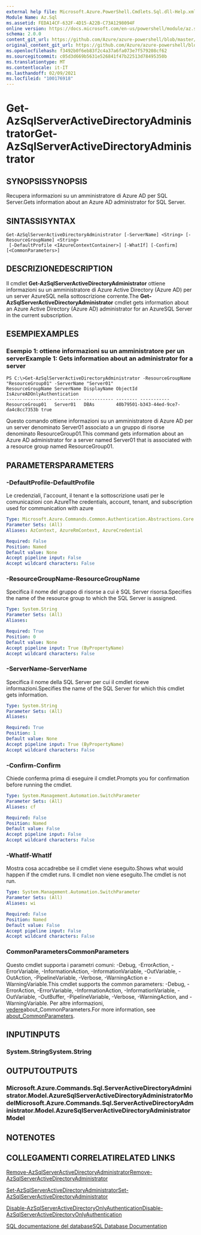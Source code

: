 ```yaml
---
external help file: Microsoft.Azure.PowerShell.Cmdlets.Sql.dll-Help.xml
Module Name: Az.Sql
ms.assetid: FEDA14CF-632F-4D15-A22B-C73A1298094F
online version: https://docs.microsoft.com/en-us/powershell/module/az.sql/get-azsqlserveractivedirectoryadministrator
schema: 2.0.0
content_git_url: https://github.com/Azure/azure-powershell/blob/master/src/Sql/Sql/help/Get-AzSqlServerActiveDirectoryAdministrator.md
original_content_git_url: https://github.com/Azure/azure-powershell/blob/master/src/Sql/Sql/help/Get-AzSqlServerActiveDirectoryAdministrator.md
ms.openlocfilehash: f3492b0f6eb83f2c4a37a6fa073e7f579208cf62
ms.sourcegitcommit: c05d3d669b5631e526841f47b22513d78495350b
ms.translationtype: MT
ms.contentlocale: it-IT
ms.lasthandoff: 02/09/2021
ms.locfileid: "100176918"
---
```

# <span data-ttu-id="98927-101">Get-AzSqlServerActiveDirectoryAdministrator</span><span class="sxs-lookup"><span data-stu-id="98927-101">Get-AzSqlServerActiveDirectoryAdministrator</span></span>

## <span data-ttu-id="98927-102">SYNOPSIS</span><span class="sxs-lookup"><span data-stu-id="98927-102">SYNOPSIS</span></span>
<span data-ttu-id="98927-103">Recupera informazioni su un amministratore di Azure AD per SQL Server.</span><span class="sxs-lookup"><span data-stu-id="98927-103">Gets information about an Azure AD administrator for SQL Server.</span></span>

## <span data-ttu-id="98927-104">SINTASSI</span><span class="sxs-lookup"><span data-stu-id="98927-104">SYNTAX</span></span>

```
Get-AzSqlServerActiveDirectoryAdministrator [-ServerName] <String> [-ResourceGroupName] <String>
 [-DefaultProfile <IAzureContextContainer>] [-WhatIf] [-Confirm] [<CommonParameters>]
```

## <span data-ttu-id="98927-105">DESCRIZIONE</span><span class="sxs-lookup"><span data-stu-id="98927-105">DESCRIPTION</span></span>
<span data-ttu-id="98927-106">Il cmdlet **Get-AzSqlServerActiveDirectoryAdministrator** ottiene informazioni su un amministratore di Azure Active Directory (Azure AD) per un server AzureSQL nella sottoscrizione corrente.</span><span class="sxs-lookup"><span data-stu-id="98927-106">The **Get-AzSqlServerActiveDirectoryAdministrator** cmdlet gets information about an Azure Active Directory (Azure AD) administrator for an AzureSQL Server in the current subscription.</span></span>

## <span data-ttu-id="98927-107">ESEMPI</span><span class="sxs-lookup"><span data-stu-id="98927-107">EXAMPLES</span></span>

### <span data-ttu-id="98927-108">Esempio 1: ottiene informazioni su un amministratore per un server</span><span class="sxs-lookup"><span data-stu-id="98927-108">Example 1: Gets information about an administrator for a server</span></span>
```
PS C:\>Get-AzSqlServerActiveDirectoryAdministrator -ResourceGroupName "ResourceGroup01" -ServerName "Server01"
ResourceGroupName ServerName DisplayName ObjectId IsAzureADOnlyAuthentication
----------------- ---------- ----------- -------- -----------
ResourceGroup01   Server01   DBAs        40b79501-b343-44ed-9ce7-da4c8cc7353b true
```

<span data-ttu-id="98927-109">Questo comando ottiene informazioni su un amministratore di Azure AD per un server denominato Server01 associato a un gruppo di risorse denominato ResourceGroup01.</span><span class="sxs-lookup"><span data-stu-id="98927-109">This command gets information about an Azure AD administrator for a server named Server01 that is associated with a resource group named ResourceGroup01.</span></span>

## <span data-ttu-id="98927-110">PARAMETERS</span><span class="sxs-lookup"><span data-stu-id="98927-110">PARAMETERS</span></span>

### <span data-ttu-id="98927-111">-DefaultProfile</span><span class="sxs-lookup"><span data-stu-id="98927-111">-DefaultProfile</span></span>
<span data-ttu-id="98927-112">Le credenziali, l'account, il tenant e la sottoscrizione usati per le comunicazioni con Azure</span><span class="sxs-lookup"><span data-stu-id="98927-112">The credentials, account, tenant, and subscription used for communication with azure</span></span>

```yaml
Type: Microsoft.Azure.Commands.Common.Authentication.Abstractions.Core.IAzureContextContainer
Parameter Sets: (All)
Aliases: AzContext, AzureRmContext, AzureCredential

Required: False
Position: Named
Default value: None
Accept pipeline input: False
Accept wildcard characters: False
```

### <span data-ttu-id="98927-113">-ResourceGroupName</span><span class="sxs-lookup"><span data-stu-id="98927-113">-ResourceGroupName</span></span>
<span data-ttu-id="98927-114">Specifica il nome del gruppo di risorse a cui è SQL Server risorsa.</span><span class="sxs-lookup"><span data-stu-id="98927-114">Specifies the name of the resource group to which the SQL Server is assigned.</span></span>

```yaml
Type: System.String
Parameter Sets: (All)
Aliases:

Required: True
Position: 0
Default value: None
Accept pipeline input: True (ByPropertyName)
Accept wildcard characters: False
```

### <span data-ttu-id="98927-115">-ServerName</span><span class="sxs-lookup"><span data-stu-id="98927-115">-ServerName</span></span>
<span data-ttu-id="98927-116">Specifica il nome della SQL Server per cui il cmdlet riceve informazioni.</span><span class="sxs-lookup"><span data-stu-id="98927-116">Specifies the name of the SQL Server for which this cmdlet gets information.</span></span>

```yaml
Type: System.String
Parameter Sets: (All)
Aliases:

Required: True
Position: 1
Default value: None
Accept pipeline input: True (ByPropertyName)
Accept wildcard characters: False
```

### <span data-ttu-id="98927-117">-Confirm</span><span class="sxs-lookup"><span data-stu-id="98927-117">-Confirm</span></span>
<span data-ttu-id="98927-118">Chiede conferma prima di eseguire il cmdlet.</span><span class="sxs-lookup"><span data-stu-id="98927-118">Prompts you for confirmation before running the cmdlet.</span></span>

```yaml
Type: System.Management.Automation.SwitchParameter
Parameter Sets: (All)
Aliases: cf

Required: False
Position: Named
Default value: False
Accept pipeline input: False
Accept wildcard characters: False
```

### <span data-ttu-id="98927-119">-WhatIf</span><span class="sxs-lookup"><span data-stu-id="98927-119">-WhatIf</span></span>
<span data-ttu-id="98927-120">Mostra cosa accadrebbe se il cmdlet viene eseguito.</span><span class="sxs-lookup"><span data-stu-id="98927-120">Shows what would happen if the cmdlet runs.</span></span>
<span data-ttu-id="98927-121">Il cmdlet non viene eseguito.</span><span class="sxs-lookup"><span data-stu-id="98927-121">The cmdlet is not run.</span></span>

```yaml
Type: System.Management.Automation.SwitchParameter
Parameter Sets: (All)
Aliases: wi

Required: False
Position: Named
Default value: False
Accept pipeline input: False
Accept wildcard characters: False
```

### <span data-ttu-id="98927-122">CommonParameters</span><span class="sxs-lookup"><span data-stu-id="98927-122">CommonParameters</span></span>
<span data-ttu-id="98927-123">Questo cmdlet supporta i parametri comuni: -Debug, -ErrorAction, -ErrorVariable, -InformationAction, -InformationVariable, -OutVariable, -OutAction, -PipelineVariable, -Verbose, -WarningAction e -WarningVariable.</span><span class="sxs-lookup"><span data-stu-id="98927-123">This cmdlet supports the common parameters: -Debug, -ErrorAction, -ErrorVariable, -InformationAction, -InformationVariable, -OutVariable, -OutBuffer, -PipelineVariable, -Verbose, -WarningAction, and -WarningVariable.</span></span> <span data-ttu-id="98927-124">Per altre informazioni, [vedere](http://go.microsoft.com/fwlink/?LinkID=113216)about_CommonParameters.</span><span class="sxs-lookup"><span data-stu-id="98927-124">For more information, see [about_CommonParameters](http://go.microsoft.com/fwlink/?LinkID=113216).</span></span>

## <span data-ttu-id="98927-125">INPUT</span><span class="sxs-lookup"><span data-stu-id="98927-125">INPUTS</span></span>

### <span data-ttu-id="98927-126">System.String</span><span class="sxs-lookup"><span data-stu-id="98927-126">System.String</span></span>

## <span data-ttu-id="98927-127">OUTPUT</span><span class="sxs-lookup"><span data-stu-id="98927-127">OUTPUTS</span></span>

### <span data-ttu-id="98927-128">Microsoft.Azure.Commands.Sql.ServerActiveDirectoryAdministrator.Model.AzureSqlServerActiveDirectoryAdministratorModel</span><span class="sxs-lookup"><span data-stu-id="98927-128">Microsoft.Azure.Commands.Sql.ServerActiveDirectoryAdministrator.Model.AzureSqlServerActiveDirectoryAdministratorModel</span></span>

## <span data-ttu-id="98927-129">NOTE</span><span class="sxs-lookup"><span data-stu-id="98927-129">NOTES</span></span>

## <span data-ttu-id="98927-130">COLLEGAMENTI CORRELATI</span><span class="sxs-lookup"><span data-stu-id="98927-130">RELATED LINKS</span></span>

[<span data-ttu-id="98927-131">Remove-AzSqlServerActiveDirectoryAdministrator</span><span class="sxs-lookup"><span data-stu-id="98927-131">Remove-AzSqlServerActiveDirectoryAdministrator</span></span>](./Remove-AzSqlServerActiveDirectoryAdministrator.md)

[<span data-ttu-id="98927-132">Set-AzSqlServerActiveDirectoryAdministrator</span><span class="sxs-lookup"><span data-stu-id="98927-132">Set-AzSqlServerActiveDirectoryAdministrator</span></span>](./Set-AzSqlServerActiveDirectoryAdministrator.md)

[<span data-ttu-id="98927-133">Disable-AzSqlServerActiveDirectoryOnlyAuthentication</span><span class="sxs-lookup"><span data-stu-id="98927-133">Disable-AzSqlServerActiveDirectoryOnlyAuthentication</span></span>](./Disable-AzSqlServerActiveDirectoryOnlyAuthentication.md)

[<span data-ttu-id="98927-134">SQL documentazione del database</span><span class="sxs-lookup"><span data-stu-id="98927-134">SQL Database Documentation</span></span>](https://docs.microsoft.com/azure/sql-database/)


